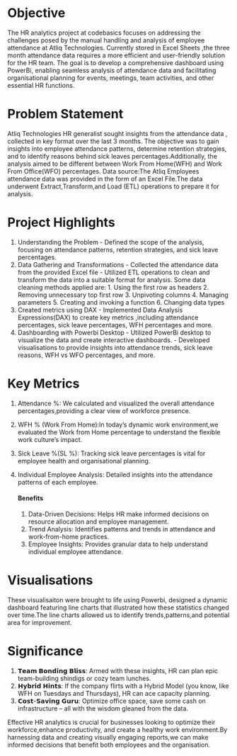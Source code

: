 # Objective
The HR analytics project at codebasics focuses on addressing the challenges posed by the manual handling and analysis of employee attendance at Atliq Technologies. Currently stored in Excel Sheets ,the three month attendance data requires a more efficient and user-friendly solution for the HR team. The goal is to develop a comprehensive dashboard using PowerBi, enabling seamless analysis of attendance data and facilitating organisational planning for events, meetings, team activities, and other essential HR functions.
# Problem Statement
Atliq Technologies HR generalist sought insights from the attendance data , collected in key format over the last 3 months. The objective was to gain insights into employee attendance patterns, determine retention strategies, and to identify reasons behind sick leaves percentages.Additionally, the analysis aimed to be different between Work From Home(WFH) and Work From Office(WFO) percentages.
Data source:The Atliq Employees attendance data was provided in the form of an Excel File.The data underwent Extract,Transform,and Load (ETL) operations to prepare it for analysis.
# Project Highlights
1. Understanding the Problem
        - Defined the scope of the analysis, focusing on attendance patterns, retention strategies, and sick leave percentages.
2. Data Gathering and Transformations
           - Collected the attendance data from the provided Excel file
           - Utilized ETL operations to clean and transform the data into a suitable format for analysis.
           Some data cleaning methods applied are:
                  1. Using the first row as headers
                  2. Removing unnecessary top first row
                  3. Unpivoting columns
                  4. Managing parameters
                  5. Creating and invoking a function
                  6. Changing data types
4. Created metrics using DAX
           - Implemented Data Analysis Expressions(DAX) to create key metrics ,including attendance percentages, sick leave percentages, WFH percentages and more.
5. Dashboarding with Powerbi Desktop
           - Utilized PowerBi desktop to visualize the data and create interactive dashboards.
           - Developed visualisations to provide insights into attendance trends, sick leave reasons, WFH  vs WFO percentages, and more.
# Key Metrics
1. Attendance %: We calculated and visualized the overall attendance percentages,providing a clear view of workforce presence.
2. WFH % (Work From Home):In today’s dynamic work environment,we evaluated the Work from Home percentage to understand the flexible work culture’s impact.
3. Sick Leave %(SL %): Tracking sick leave percentages is vital for employee health and organisational planning.
4. Individual Employee Analysis: Detailed insights into the attendance patterns of each employee.

   #### Benefits
   1. Data-Driven Decisions: Helps HR make informed decisions on resource allocation and employee management.
   2. Trend Analysis: Identifies patterns and trends in attendance and work-from-home practices.
   3. Employee Insights: Provides granular data to help understand individual employee attendance.

# Visualisations
These visualisaiton were brought to life using Powerbi, designed a dynamic dashboard featuring line charts that illustrated how these statistics changed over time.The line charts allowed us to identify trends,patterns,and potential area for improvement.

# Significance
 1. 𝗧𝗲𝗮𝗺 𝗕𝗼𝗻𝗱𝗶𝗻𝗴 𝗕𝗹𝗶𝘀𝘀: Armed with these insights, HR can plan epic team-building shindigs or cozy team lunches. 
 2. 𝗛𝘆𝗯𝗿𝗶𝗱 𝗛𝗶𝗻𝘁𝘀: If the company flirts with a Hybrid Model (you know, like WFH on Tuesdays and Thursdays), HR can ace capacity planning. 
 3. 𝗖𝗼𝘀𝘁-𝗦𝗮𝘃𝗶𝗻𝗴 𝗚𝘂𝗿𝘂: Optimize office space, save some cash on infrastructure – all with the wisdom gleaned from the data.

Effective HR analytics is crucial for businesses looking to optimize their workforce,enhance productivity, and create a healthy work environment.By harnessing data and creating  visually engaging reports,we can make informed decisions that benefit both employees and the organisation.






   
